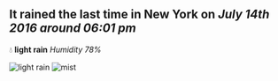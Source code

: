 ## It rained the last time in New York on *July 14th 2016 around 06:01 pm*
💧  **light rain** *Humidity 78%*

![light rain](http://openweathermap.org/img/w/10d.png) ![mist](http://openweathermap.org/img/w/50d.png)
